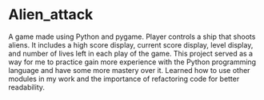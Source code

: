 # Alien_attack
A game made using Python and pygame. Player controls a ship that shoots aliens. It includes a high score display, current score display, 
level display, and number of lives left in each play of the game. This project served as a way for me to practice gain more experience with
the Python programming language and have some more mastery over it. Learned how to use other modules in my work and the importance of 
refactoring code for better readability.

